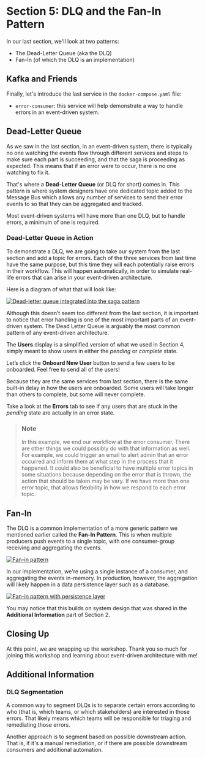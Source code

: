 # Section 5: DLQ and the Fan-In Pattern

In our last section, we'll look at two patterns:

- The Dead-Letter Queue (aka the DLQ)
- Fan-In (of which the DLQ is an implementation)

## Kafka and Friends

Finally, let's introduce the last service in the `docker-compose.yaml` file:

- `error-consumer`: this service will help demonstrate a way to handle errors in an event-driven system.

## Dead-Letter Queue

As we saw in the last section, in an event-driven system, there is typically no one watching the events flow through different services and steps to make sure each part is succeeding, and that the saga is proceeding as expected. This means that if an error were to occur, there is no one watching to fix it.

That's where a **Dead-Letter Queue** (or DLQ for short) comes in. This pattern is where system designers have one dedicated topic added to the Message Bus which allows any number of services to send their error events to so that they can be aggregated and tracked.

Most event-driven systems will have more than one DLQ, but to handle errors, a minimum of one is required.

### Dead-Letter Queue in Action

To demonstrate a DLQ, we are going to take our system from the last section and add a topic for errors. Each of the three services from last time have the same purpose, but this time they will each potentially raise errors in their workflow. This will happen automatically, in order to simulate real-life errors that can arise in your event-driven architecture.

Here is a diagram of what that will look like:

<a href="images/s5.1.jpg" class="glightbox">
    <img src="images/s5.1.jpg" alt="Dead-letter queue integrated into the saga pattern"/>
</a>

Although this doesn’t seem too different from the last section, it is important to notice that error handling is one of the most important parts of an event-driven system. The Dead Letter Queue is arguably the most common pattern of any event-driven architecture.

The **Users** display is a simplified version of what we used in Section 4, simply meant to show users in either the _pending_ or _complete_ state.

Let’s click the **Onboard New User** button to send a few users to be onboarded. Feel free to send all of the users!

Because they are the same services from last section, there is the same built-in delay in how the users are onboarded. Some users will take longer than others to complete, but some will never complete.

Take a look at the **Errors** tab to see if any users that are stuck in the _pending_ state are actually in an error state.

> ### Note
>
> In this example, we end our workflow at the error consumer. There are other things we could possibly do with that information as well. For example, we could trigger an email to alert admin that an error occurred and inform them at what step in the process that it happened.
> It could also be beneficial to have multiple error topics in some situations because depending on the error that is thrown, the action that should be taken may be vary. If we have more than one error topic, that allows flexibility in how we respond to each error topic.

## Fan-In

The DLQ is a common implementation of a more generic pattern we mentioned earlier called the **Fan-In Pattern**. This is when multiple producers push events to a single topic, with one consumer-group receiving and aggregating the events.

<a href="images/s5.2.jpg" class="glightbox">
    <img src="images/s5.2.jpg" alt="Fan-in pattern"/>
</a>

In our implementation, we're using a single instance of a consumer, and aggregating the events in-memory. In production, however, the aggregation will likely happen in a data persistence layer such as a database.

<a href="images/s5.3.jpg" class="glightbox">
    <img src="images/s5.3.jpg" alt="Fan-in pattern with persistence layer"/>
</a>

You may notice that this builds on system design that was shared in the **Additional Information** part of Section 2.

## Closing Up

At this point, we are wrapping up the workshop. Thank you so much for joining this workshop and learning about event-driven architecture with me!

## Additional Information

### DLQ Segmentation

A common way to segment DLQs is to separate certain errors according to who (that is, which teams, or which stakeholders) are interested in those errors. That likely means which teams will be responsible for triaging and remediating those errors.

Another approach is to segment based on possible downstream action. That is, if it's a manual remediation, or if there are possible downstream consumers and additional automation.
